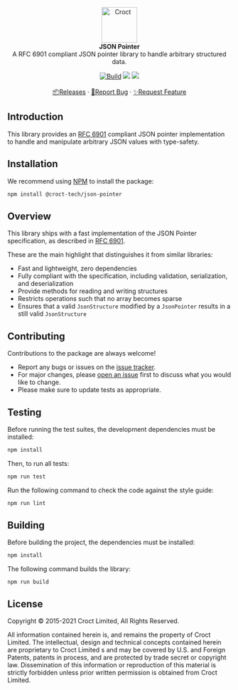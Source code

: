 <p align="center">
    <a href="https://croct.com">
        <img src="https://cdn.croct.io/brand/logo/repo-icon-green.svg" alt="Croct" height="80"/>
    </a>
    <br />
    <strong>JSON Pointer</strong>
    <br />
    A RFC 6901 compliant JSON pointer library to handle arbitrary structured data.
</p>
<p align="center">
    <a href="https://github.com/croct-tech/json-pointer-js/actions/workflows/validate-branch.yaml"><img alt="Build" src="https://github.com/croct-tech/json-pointer-js/actions/workflows/validate-branch.yaml/badge.svg" /></a>
    <a href="https://codeclimate.com/repos/6224bc798bc258016500056f/test_coverage"><img src="https://api.codeclimate.com/v1/badges/692b087d6472a80bb509/test_coverage" /></a>
    <a href="https://codeclimate.com/repos/6224bc798bc258016500056f/maintainability"><img src="https://api.codeclimate.com/v1/badges/692b087d6472a80bb509/maintainability" /></a>
    <br />
    <br />
    <a href="https://github.com/croct-tech/json-pointer-js/releases">📦Releases</a>
    ·
    <a href="https://github.com/croct-tech/json-pointer-js/issues/new?labels=bug&template=bug-report.md">🐞Report Bug</a>
    ·
    <a href="https://github.com/croct-tech/json-pointer-js/issues/new?labels=enhancement&template=feature-request.md">✨Request Feature</a>
</p>

## Introduction

This library provides an [RFC 6901](https://tools.ietf.org/html/rfc6901) compliant JSON pointer implementation
to handle and manipulate arbitrary JSON values with type-safety.

## Installation

We recommend using [NPM](https://www.npmjs.com) to install the package:

```sh
npm install @croct-tech/json-pointer
```

## Overview

This library ships with a fast implementation of the JSON Pointer specification, as described in 
[RFC 6901](https://tools.ietf.org/html/rfc6901).

These are the main highlight that distinguishes it from similar libraries:

- Fast and lightweight, zero dependencies
- Fully compliant with the specification, including validation, serialization, and deserialization
- Provide methods for reading and writing structures
- Restricts operations such that no array becomes sparse
- Ensures that a valid `JsonStructure` modified by a `JsonPointer` results in a still valid `JsonStructure`

## Contributing

Contributions to the package are always welcome! 

- Report any bugs or issues on the [issue tracker](https://github.com/croct-tech/json-pointer-js/issues).
- For major changes, please [open an issue](https://github.com/croct-tech/json-pointer-js/issues) first to discuss what you would like to change.
- Please make sure to update tests as appropriate.

## Testing

Before running the test suites, the development dependencies must be installed:

```sh
npm install
```

Then, to run all tests:

```sh
npm run test
```

Run the following command to check the code against the style guide:

```sh
npm run lint
```

## Building

Before building the project, the dependencies must be installed:

```sh
npm install
```

The following command builds the library:

```
npm run build
```

## License

Copyright © 2015-2021 Croct Limited, All Rights Reserved.

All information contained herein is, and remains the property of Croct Limited. The intellectual, design and technical concepts contained herein are proprietary to Croct Limited s and may be covered by U.S. and Foreign Patents, patents in process, and are protected by trade secret or copyright law. Dissemination of this information or reproduction of this material is strictly forbidden unless prior written permission is obtained from Croct Limited.
